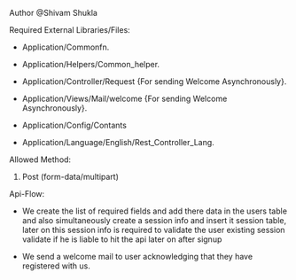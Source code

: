 Author @Shivam Shukla

Required External Libraries/Files:

* Application/Commonfn.

* Application/Helpers/Common_helper.

* Application/Controller/Request {For sending Welcome Asynchronously}.

* Application/Views/Mail/welcome {For sending Welcome Asynchronously}.

* Application/Config/Contants

* Application/Language/English/Rest_Controller_Lang.


Allowed Method: 

1. Post (form-data/multipart)

Api-Flow:

* We create the list of required fields and add there data in the users table and
also simultaneously create a session info and insert it session table, later on 
this session info is required to validate the user existing session validate if
he is liable to hit the api later on after signup

* We send a welcome mail to user acknowledging that they have registered with us.





